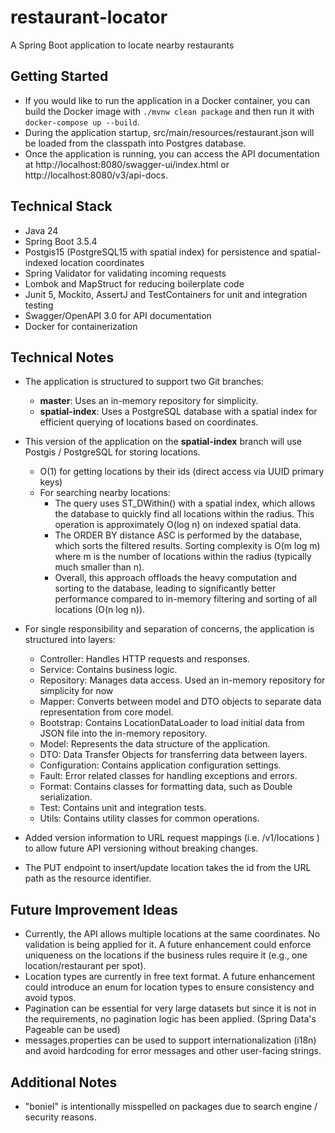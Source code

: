 # restaurant-locator

A Spring Boot application to locate nearby restaurants

## Getting Started
- If you would like to run the application in a Docker container, you can build the Docker image with `./mvnw clean package` and then run it with `docker-compose up --build`.
- During the application startup, src/main/resources/restaurant.json will be loaded from the classpath into Postgres database.
- Once the application is running, you can access the API documentation at http://localhost:8080/swagger-ui/index.html or http://localhost:8080/v3/api-docs.

## Technical Stack
- Java 24
- Spring Boot 3.5.4
- Postgis15 (PostgreSQL15 with spatial index) for persistence and spatial-indexed location coordinates
- Spring Validator for validating incoming requests
- Lombok and MapStruct for reducing boilerplate code
- Junit 5, Mockito, AssertJ and TestContainers for unit and integration testing
- Swagger/OpenAPI 3.0 for API documentation
- Docker for containerization

## Technical Notes
- The application is structured to support two Git branches:
  - **master**: Uses an in-memory repository for simplicity.
  - **spatial-index**: Uses a PostgreSQL database with a spatial index for efficient querying of locations based on coordinates.


- This version of the application on the **spatial-index** branch will use Postgis / PostgreSQL for storing locations. 

  - O(1) for getting locations by their ids (direct access via UUID primary keys)
  - For searching nearby locations:
    - The query uses ST_DWithin() with a spatial index, which allows the database to quickly find all locations within the radius. This operation is approximately O(log n) on indexed spatial data. 
    - The ORDER BY distance ASC is performed by the database, which sorts the filtered results. Sorting complexity is O(m log m) where m is the number of locations within the radius (typically much smaller than n). 
    - Overall, this approach offloads the heavy computation and sorting to the database, leading to significantly better performance compared to in-memory filtering and sorting of all locations (O(n log n)).

- For single responsibility and separation of concerns, the application is structured into layers:
  - Controller: Handles HTTP requests and responses.
  - Service: Contains business logic.
  - Repository: Manages data access. Used an in-memory repository for simplicity for now
  - Mapper: Converts between model and DTO objects to separate data representation from core model.
  - Bootstrap: Contains LocationDataLoader to load initial data from JSON file into the in-memory repository.
  - Model: Represents the data structure of the application.
  - DTO: Data Transfer Objects for transferring data between layers.
  - Configuration: Contains application configuration settings.
  - Fault: Error related classes for handling exceptions and errors.
  - Format: Contains classes for formatting data, such as Double serialization.
  - Test: Contains unit and integration tests.
  - Utils: Contains utility classes for common operations.
  
- Added version information to URL request mappings (i.e. /v1/locations ) to allow future API versioning without breaking changes.

- The PUT endpoint to insert/update location takes the id from the URL path as the resource identifier.

## Future Improvement Ideas
- Currently, the API allows multiple locations at the same coordinates. No validation is being applied for it. 
A future enhancement could enforce uniqueness on the locations if the business rules require it (e.g., one location/restaurant per spot).
- Location types are currently in free text format. A future enhancement could introduce an enum for location types to ensure consistency and avoid typos.
- Pagination can be essential for very large datasets but since it is not in the requirements, no pagination logic has been applied. (Spring Data's Pageable can be used)
- messages.properties can be used to support internationalization (i18n) and avoid hardcoding for error messages and other user-facing strings.

## Additional Notes
- "boniel" is intentionally misspelled on packages due to search engine / security reasons.